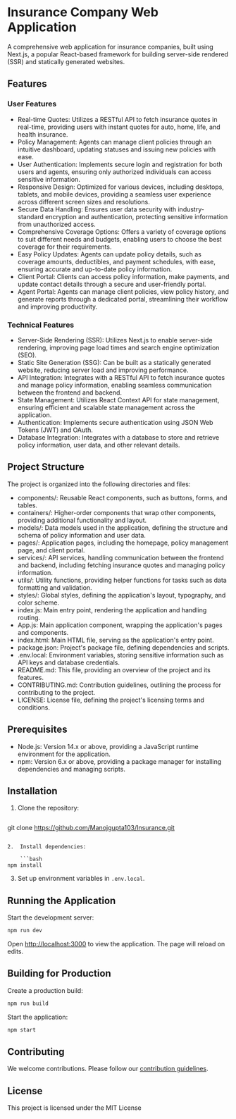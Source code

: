 # Insurance Company Web Application

A comprehensive web application for insurance companies, built using Next.js, a popular React-based framework for building server-side rendered (SSR) and statically generated websites.


## Features

### User Features

*   Real-time Quotes: Utilizes a RESTful API to fetch insurance quotes in real-time, providing users with instant quotes for auto, home, life, and health insurance.
*   Policy Management: Agents can manage client policies through an intuitive dashboard, updating statuses and issuing new policies with ease.
*   User Authentication: Implements secure login and registration for both users and agents, ensuring only authorized individuals can access sensitive information.
*   Responsive Design: Optimized for various devices, including desktops, tablets, and mobile devices, providing a seamless user experience across different screen sizes and resolutions.
*   Secure Data Handling: Ensures user data security with industry-standard encryption and authentication, protecting sensitive information from unauthorized access.
*   Comprehensive Coverage Options: Offers a variety of coverage options to suit different needs and budgets, enabling users to choose the best coverage for their requirements.
*   Easy Policy Updates: Agents can update policy details, such as coverage amounts, deductibles, and payment schedules, with ease, ensuring accurate and up-to-date policy information.
*   Client Portal: Clients can access policy information, make payments, and update contact details through a secure and user-friendly portal.
*   Agent Portal: Agents can manage client policies, view policy history, and generate reports through a dedicated portal, streamlining their workflow and improving productivity.

### Technical Features

*   Server-Side Rendering (SSR): Utilizes Next.js to enable server-side rendering, improving page load times and search engine optimization (SEO).
*   Static Site Generation (SSG): Can be built as a statically generated website, reducing server load and improving performance.
*   API Integration: Integrates with a RESTful API to fetch insurance quotes and manage policy information, enabling seamless communication between the frontend and backend.
*   State Management: Utilizes React Context API for state management, ensuring efficient and scalable state management across the application.
*   Authentication: Implements secure authentication using JSON Web Tokens (JWT) and OAuth.
*   Database Integration: Integrates with a database to store and retrieve policy information, user data, and other relevant details.

## Project Structure

The project is organized into the following directories and files:

*   components/: Reusable React components, such as buttons, forms, and tables.
*   containers/: Higher-order components that wrap other components, providing additional functionality and layout.
*   models/: Data models used in the application, defining the structure and schema of policy information and user data.
*   pages/: Application pages, including the homepage, policy management page, and client portal.
*   services/: API services, handling communication between the frontend and backend, including fetching insurance quotes and managing policy information.
*   utils/: Utility functions, providing helper functions for tasks such as data formatting and validation.
*   styles/: Global styles, defining the application's layout, typography, and color scheme.
*   index.js: Main entry point, rendering the application and handling routing.
*   App.js: Main application component, wrapping the application's pages and components.
*   index.html: Main HTML file, serving as the application's entry point.
*   package.json: Project's package file, defining dependencies and scripts.
*   .env.local: Environment variables, storing sensitive information such as API keys and database credentials.
*   README.md: This file, providing an overview of the project and its features.
*   CONTRIBUTING.md: Contribution guidelines, outlining the process for contributing to the project.
*   LICENSE: License file, defining the project's licensing terms and conditions.

## Prerequisites

*   Node.js: Version 14.x or above, providing a JavaScript runtime environment for the application.
*   npm: Version 6.x or above, providing a package manager for installing dependencies and managing scripts.

## Installation

1.  Clone the repository:


    ```bash
git clone https://github.com/Manojgupta103/Insurance.git
```

2.  Install dependencies:

    ```bash
npm install
```

3.  Set up environment variables in `.env.local`.

**Running the Application**
---------------------------

Start the development server:

```bash
npm run dev
```

Open [http://localhost:3000](http://localhost:3000) to view the application. The page will reload on edits.

**Building for Production**
---------------------------

Create a production build:

```bash
npm run build
```

Start the application:

```bash
npm start
```

**Contributing**
--------------

We welcome contributions. Please follow our [contribution guidelines](CONTRIBUTING.md).

**License**
----------

This project is licensed under the MIT License

    
